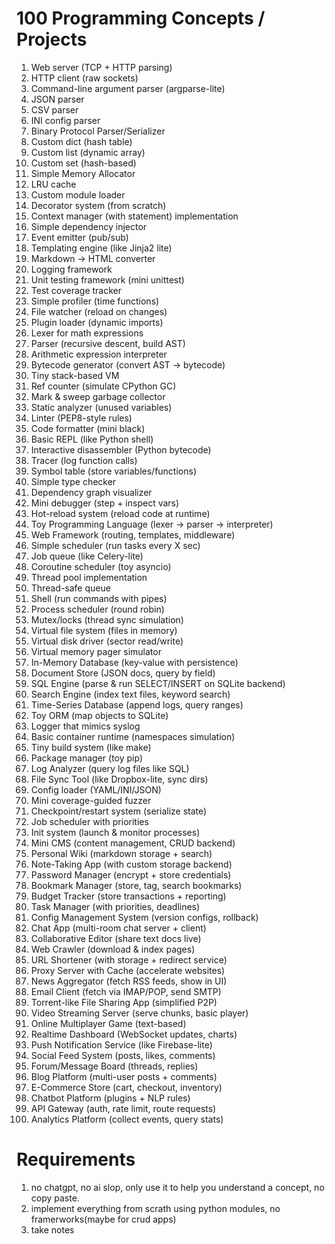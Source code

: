 # 100 Programming Concepts / Projects

1. Web server (TCP + HTTP parsing)
2. HTTP client (raw sockets)
3. Command-line argument parser (argparse-lite)
4. JSON parser
5. CSV parser
6. INI config parser
7. Binary Protocol Parser/Serializer
8. Custom dict (hash table)
9. Custom list (dynamic array)
10. Custom set (hash-based)
11. Simple Memory Allocator
12. LRU cache
13. Custom module loader
14. Decorator system (from scratch)
15. Context manager (with statement) implementation
16. Simple dependency injector
17. Event emitter (pub/sub)
18. Templating engine (like Jinja2 lite)
19. Markdown → HTML converter
20. Logging framework
21. Unit testing framework (mini unittest)
22. Test coverage tracker
23. Simple profiler (time functions)
24. File watcher (reload on changes)
25. Plugin loader (dynamic imports)
26. Lexer for math expressions
27. Parser (recursive descent, build AST)
28. Arithmetic expression interpreter
29. Bytecode generator (convert AST → bytecode)
30. Tiny stack-based VM
31. Ref counter (simulate CPython GC)
32. Mark & sweep garbage collector
33. Static analyzer (unused variables)
34. Linter (PEP8-style rules)
35. Code formatter (mini black)
36. Basic REPL (like Python shell)
37. Interactive disassembler (Python bytecode)
38. Tracer (log function calls)
39. Symbol table (store variables/functions)
40. Simple type checker
41. Dependency graph visualizer
42. Mini debugger (step + inspect vars)
43. Hot-reload system (reload code at runtime)
44. Toy Programming Language (lexer → parser → interpreter)
45. Web Framework (routing, templates, middleware)
46. Simple scheduler (run tasks every X sec)
47. Job queue (like Celery-lite)
48. Coroutine scheduler (toy asyncio)
49. Thread pool implementation
50. Thread-safe queue
51. Shell (run commands with pipes)
52. Process scheduler (round robin)
53. Mutex/locks (thread sync simulation)
54. Virtual file system (files in memory)
55. Virtual disk driver (sector read/write)
56. Virtual memory pager simulator
57. In-Memory Database (key-value with persistence)
58. Document Store (JSON docs, query by field)
59. SQL Engine (parse & run SELECT/INSERT on SQLite backend)
60. Search Engine (index text files, keyword search)
61. Time-Series Database (append logs, query ranges)
62. Toy ORM (map objects to SQLite)
63. Logger that mimics syslog
64. Basic container runtime (namespaces simulation)
65. Tiny build system (like make)
66. Package manager (toy pip)
67. Log Analyzer (query log files like SQL)
68. File Sync Tool (like Dropbox-lite, sync dirs)
69. Config loader (YAML/INI/JSON)
70. Mini coverage-guided fuzzer
71. Checkpoint/restart system (serialize state)
72. Job scheduler with priorities
73. Init system (launch & monitor processes)
74. Mini CMS (content management, CRUD backend)
75. Personal Wiki (markdown storage + search)
76. Note-Taking App (with custom storage backend)
77. Password Manager (encrypt + store credentials)
78. Bookmark Manager (store, tag, search bookmarks)
79. Budget Tracker (store transactions + reporting)
80. Task Manager (with priorities, deadlines)
81. Config Management System (version configs, rollback)
82. Chat App (multi-room chat server + client)
83. Collaborative Editor (share text docs live)
84. Web Crawler (download & index pages)
85. URL Shortener (with storage + redirect service)
86. Proxy Server with Cache (accelerate websites)
87. News Aggregator (fetch RSS feeds, show in UI)
88. Email Client (fetch via IMAP/POP, send SMTP)
89. Torrent-like File Sharing App (simplified P2P)
90. Video Streaming Server (serve chunks, basic player)
91. Online Multiplayer Game (text-based)
92. Realtime Dashboard (WebSocket updates, charts)
93. Push Notification Service (like Firebase-lite)
94. Social Feed System (posts, likes, comments)
95. Forum/Message Board (threads, replies)
96. Blog Platform (multi-user posts + comments)
97. E-Commerce Store (cart, checkout, inventory)
98. Chatbot Platform (plugins + NLP rules)
99. API Gateway (auth, rate limit, route requests)
100. Analytics Platform (collect events, query stats)

# Requirements
1. no chatgpt, no ai slop, only use it to help you understand a concept, no copy paste.
2. implement everything from scrath using python modules, no framerworks(maybe for crud apps)
3. take notes